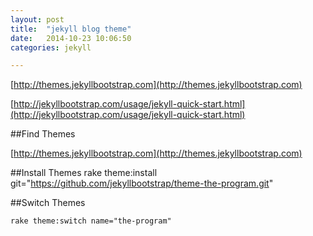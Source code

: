 ```yaml
---
layout: post
title:  "jekyll blog theme"
date:   2014-10-23 10:06:50
categories: jekyll

---
```

[http://themes.jekyllbootstrap.com](http://themes.jekyllbootstrap.com)

[http://jekyllbootstrap.com/usage/jekyll-quick-start.html](http://jekyllbootstrap.com/usage/jekyll-quick-start.html)

##Find Themes

[http://themes.jekyllbootstrap.com](http://themes.jekyllbootstrap.com)


##Install Themes
	rake theme:install git="https://github.com/jekyllbootstrap/theme-the-program.git"
	
	
##Switch Themes

	rake theme:switch name="the-program"